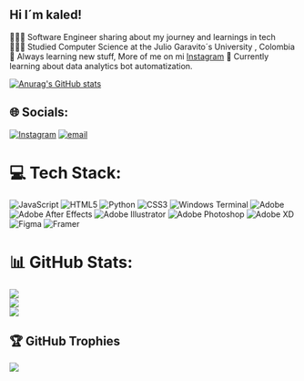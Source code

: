 ## Hi I´m kaled!

<!--
**kaledoviedoo/kaledoviedoo** is a ✨ _special_ ✨ repository because its `README.md` (this file) appears on your GitHub profile.-->

👩🏻‍💻 Software Engineer sharing about my journey and learnings in tech</br>
👩🏻‍🎓 Studied Computer Science at the Julio Garavito´s University , Colombia</br>
🎨 Always learning new stuff, More of me on mi [Instagram](https://www.instagram.com/kaledoviedo/)
💭 Currently learning about data analytics bot automatization.</br>

[![Anurag's GitHub stats](https://github-readme-stats.vercel.app/api?username=kaledoviedoo)](https://github.com/kaledoviedoo/github-readme-stats)

## 🌐 Socials:
[![Instagram](https://img.shields.io/badge/Instagram-%23E4405F.svg?logo=Instagram&logoColor=white)](https://instagram.com/kaledoviedo) [![email](https://img.shields.io/badge/Email-D14836?logo=gmail&logoColor=white)](mailto:kaledoviedoo@gmail.com) 

# 💻 Tech Stack:
![JavaScript](https://img.shields.io/badge/javascript-%23323330.svg?style=for-the-badge&logo=javascript&logoColor=%23F7DF1E) ![HTML5](https://img.shields.io/badge/html5-%23E34F26.svg?style=for-the-badge&logo=html5&logoColor=white) ![Python](https://img.shields.io/badge/python-3670A0?style=for-the-badge&logo=python&logoColor=ffdd54) ![CSS3](https://img.shields.io/badge/css3-%231572B6.svg?style=for-the-badge&logo=css3&logoColor=white) ![Windows Terminal](https://img.shields.io/badge/Windows%20Terminal-%234D4D4D.svg?style=for-the-badge&logo=windows-terminal&logoColor=white) ![Adobe](https://img.shields.io/badge/adobe-%23FF0000.svg?style=for-the-badge&logo=adobe&logoColor=white) ![Adobe After Effects](https://img.shields.io/badge/Adobe%20After%20Effects-9999FF.svg?style=for-the-badge&logo=Adobe%20After%20Effects&logoColor=white) ![Adobe Illustrator](https://img.shields.io/badge/adobe%20illustrator-%23FF9A00.svg?style=for-the-badge&logo=adobe%20illustrator&logoColor=white) ![Adobe Photoshop](https://img.shields.io/badge/adobe%20photoshop-%2331A8FF.svg?style=for-the-badge&logo=adobe%20photoshop&logoColor=white) ![Adobe XD](https://img.shields.io/badge/Adobe%20XD-470137?style=for-the-badge&logo=Adobe%20XD&logoColor=#FF61F6) ![Figma](https://img.shields.io/badge/figma-%23F24E1E.svg?style=for-the-badge&logo=figma&logoColor=white) ![Framer](https://img.shields.io/badge/Framer-black?style=for-the-badge&logo=framer&logoColor=blue)
# 📊 GitHub Stats:
![](https://github-readme-stats.vercel.app/api?username=kaledoviedoo&theme=dark&hide_border=false&include_all_commits=false&count_private=false)<br/>
![](https://nirzak-streak-stats.vercel.app/?user=kaledoviedoo&theme=dark&hide_border=false)<br/>
![](https://github-readme-stats.vercel.app/api/top-langs/?username=kaledoviedoo&theme=dark&hide_border=false&include_all_commits=false&count_private=false&layout=compact)

## 🏆 GitHub Trophies
![](https://github-profile-trophy.vercel.app/?username=kaledoviedoo&theme=radical&no-frame=false&no-bg=true&margin-w=4)

<!-- Proudly created with GPRM ( https://gprm.itsvg.in ) -->

